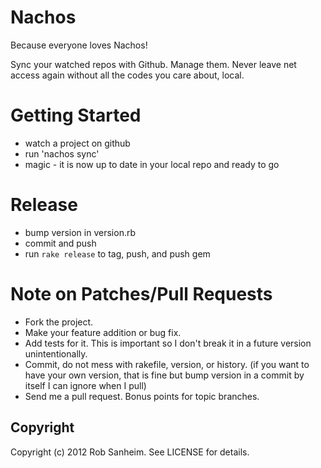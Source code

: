 Nachos
================================

Because everyone loves Nachos!

Sync your watched repos with Github.  Manage them.  Never leave net access again without all the codes you care about, local.

Getting Started
================================

* watch a project on github
* run 'nachos sync'
* magic - it is now up to date in your local repo and ready to go

Release
================================
* bump version in version.rb
* commit and push
* run `rake release` to tag, push, and push gem

Note on Patches/Pull Requests
================================
 
* Fork the project.
* Make your feature addition or bug fix.
* Add tests for it. This is important so I don't break it in a
  future version unintentionally.
* Commit, do not mess with rakefile, version, or history.
  (if you want to have your own version, that is fine but bump version in a commit by itself I can ignore when I pull)
* Send me a pull request. Bonus points for topic branches.

Copyright
--------------------------------
Copyright (c) 2012 Rob Sanheim. See LICENSE for details.
